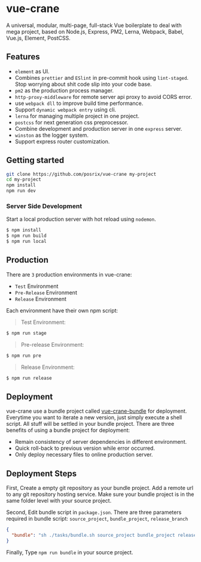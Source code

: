 # vue-crane

A universal, modular, multi-page, full-stack Vue boilerplate to deal with mega project, based on Node.js, Express, PM2, Lerna, Webpack, Babel, Vue.js, Element, PostCSS.

## Features

  - `element` as UI.
  -  Combines `prettier` and `ESlint` in pre-commit hook using `lint-staged`. Stop worrying about shit code slip into your code base.
  - `pm2` as the production process manager.
  - `http-proxy-middleware` for remote server api proxy to avoid CORS error.
  - use `webpack dll` to improve build time performance.
  - Support `dynamic webpack entry` using cli.
  - `lerna` for managing multiple project in one project.
  - `postcss` for next generation css preprocessor.
  - Combine development and production server in one `express` server.
  - `winston` as the logger system.
  - Support express router customization.

## Getting started

```sh
git clone https://github.com/posrix/vue-crane my-project
cd my-project
npm install
npm run dev
```

### Server Side Development

Start a local production server with hot reload using `nodemon`.

```sh
$ npm install
$ npm run build
$ npm run local
```

## Production

There are `3` production environments in vue-crane:

- `Test` Environment
- `Pre-Release` Environment
- `Release` Environment

Each environment have their own npm script:

> Test Environment:

```sh
$ npm run stage
```

> Pre-release Environment:

```sh
$ npm run pre
```

> Release Environment:

```sh
$ npm run release
```

## Deployment

vue-crane use a bundle project called [vue-crane-bundle](https://github.com/posrix/vue-crane-bundle) for deployment. Everytime you want to iterate a new version, just simply execute a shell script. All stuff will be settled in your bundle project. There are three benefits of using a bundle project for deployment:

- Remain consistency of server dependencies in different environment.
- Quick roll-back to previous version while error occurred.
- Only deploy necessary files to online production server.

## Deployment Steps

First, Create a empty git repository as your bundle project. Add a remote url to any git repository hosting service. Make sure your bundle project is in the same folder level with your source project.

Second, Edit bundle script in `package.json`. There are three parameters required in bundle script: `source_project`, `bundle_project`, `release_branch`

```json
{
  "bundle": "sh ./tasks/bundle.sh source_project bundle_project release_branch"
}
```


Finally, Type `npm run bundle` in your source project.
